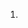 <!--
 * @Author: Huang Meng
 * @Date: 2022-06-17 10:26:39
 * @LastEditTime: 2022-06-17 10:26:42
 * @LastEditors: your name
 * @Description: 
 * @FilePath: \01code\blog\6月\mysql面试题.md
 * 可以输入预定的版权声明、个性签名、空行等
-->
1. 
